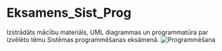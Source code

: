# Eksamens_Sist_Prog
Izstrādāts mācību materiāls, UML diagrammas un programmatūra par izvēlēto tēmu Sistēmas programmēšanas eksāmenā.
![Programmēšana](https://media.gcflearnfree.org/content/5e31ca08bc7eff08e4063776_01_29_2020/ProgrammingIllustration.png)
